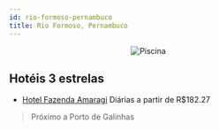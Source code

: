 ```yaml
---
id: rio-formoso-pernambuco
title: Rio Formoso, Pernambuco
---
```


<center><img src="https://static.hotelurbano.com/reservas/prod0/2/2902/54674d7f1fe4f_23320473.jpg" alt="Piscina" /></center>


## Hotéis 3 estrelas

-    [Hotel Fazenda Amaragi](https://www.hurb.com/hoteis/praia-dos-carneiros/hotel-fazenda-amaragi-2902?cmp=18055) Diárias a partir de R$182.27
   > Próximo a Porto de Galinhas
